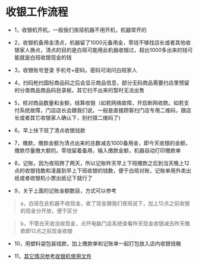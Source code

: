 # 收银工作流程

* 1，收银机开机，一般我们夜班机器不用开机，机器常开的

* 2，收银机备用金清点，机器留了1000元备用金，零钱不够找店长或者其他收银家人换点，清点的目的是白班可能用此机器收银过，超出1000多出来的钱可能就是白班收银现金的钱

* 3，收银账号登录 手机号+密码，密码可询问白班家人

* 4，扫码枪扫国标商品码之后会显示商品信息，部分无码商品需要扫店里预留的分类商品商品码目录板，其它扫不出来的暂时无法出售

* 5，核对商品数量和金额，结算收银（如若网络故障，开启断网收款。如若支付系统故障，门店店长会跟我们说，一般是直接顾客扫门店专用二维码，跟店长或者其它收银家人确认下，别扫错二维码了)

* 6，早上快下班了清点收银钱款

* 7，缴款，缴款金额为清点出来的总数减去1000备用金，即今天收银的金额，缴款尽量缴大额的。零钱留着备用，输入缴款金额，机器自动打印缴款单

* 8，记账，因为夜班跨了两天，所以记账昨天早上下班缴款之后到当天晚上12点的收银钱数和凌晨到早上下班收银的钱数，便于白班对账，记账单用外卖出纸或者收银机小票出纸记下就行了

* 9，关于上面的记账金额数目，方式可以参考

> a，白班在此机器不收现金，收了现金跟我们夜班说下，加上12点之前收银的现金分开放，便于区分

> b，不管白天收没收现金，点开电脑门店系统查看昨天现金收银减去昨天缴款即12点之前现金收银

* 10，用塑料袋包装钱款，加上缴款单和记账单一起打包放入店内收银钱箱

* 11，[其它情况参考收银机使用文件](./initwithmarkdown/common/收银机使用教程.md)
